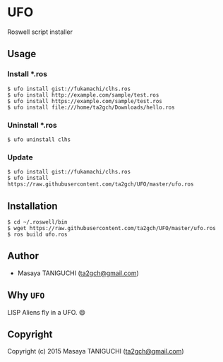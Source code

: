 # UFO
Roswell script installer

## Usage
### Install *.ros
```shell
$ ufo install gist://fukamachi/clhs.ros
$ ufo install http://example.com/sample/test.ros
$ ufo install https://example.com/sample/test.ros
$ ufo install file:///home/ta2gch/Downloads/hello.ros
```
### Uninstall *.ros
```shell
$ ufo uninstall clhs

```

### Update
```shell
$ ufo install gist://fukamachi/clhs.ros
$ ufo install https://raw.githubusercontent.com/ta2gch/UFO/master/ufo.ros
```
## Installation
```
$ cd ~/.roswell/bin
$ wget https://raw.githubusercontent.com/ta2gch/UFO/master/ufo.ros
$ ros build ufo.ros
```


## Author

* Masaya TANIGUCHI (ta2gch@gmail.com)

## Why `UFO`
LISP Aliens fly in a UFO. :smile:

## Copyright

Copyright (c) 2015 Masaya TANIGUCHI (ta2gch@gmail.com)
